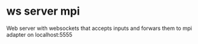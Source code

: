 # ws server mpi

Web server with websockets that accepts inputs and forwars them to mpi adapter on localhost:5555
